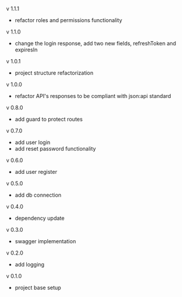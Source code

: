 
v 1.1.1

- refactor roles and permissions functionality

v 1.1.0

- change the login response, add two new fields, refreshToken and expiresIn

v 1.0.1

- project structure refactorization

v 1.0.0

- refactor API's responses to be compliant with json:api standard

v 0.8.0

- add guard to protect routes

v 0.7.0

- add user login
- add reset password functionality

v 0.6.0

- add user register

v 0.5.0

- add db connection

v 0.4.0

- dependency update

v 0.3.0

- swagger implementation

v 0.2.0

- add logging

v 0.1.0

- project base setup
